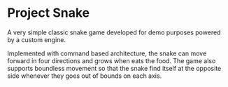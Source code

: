 # Project Snake
A very simple classic snake game developed for demo purposes powered by a custom engine.

Implemented with command based architecture, the snake can move forward in four directions and grows when eats the food. The game also supports boundless movement so that the snake find itself at the opposite side whenever they goes out of bounds on each axis.

